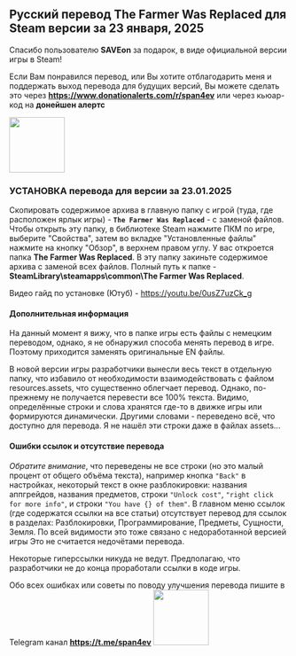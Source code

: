 ## Русский перевод The Farmer Was Replaced для Steam версии за 23 января, 2025

Спасибо пользователю **SAVEon** за подарок, в виде официальной версии игры в Steam!

Если Вам понравился перевод, или Вы хотите отблагодарить меня и поддержать выход перевода для будущих версий, Вы можете сделать это через **https://www.donationalerts.com/r/span4ev**
или через кьюар-код на **донейшен алертс**

<img src="https://github.com/user-attachments/assets/ba18479f-0650-4bb5-8476-be13c6ad6d54"  width="100">

### УСТАНОВКА перевода для версии за 23.01.2025
Скопировать содержимое архива в главную папку с игрой (туда, где расположен ярлык игры) - **`The Farmer Was Replaced`** - с заменой файлов.
Чтобы открыть эту папку, в библиотеке Steam нажмите ПКМ по игре, выберите "Свойства", затем во вкладке "Установленные файлы" нажмите на кнопку "Обзор", в верхнем правом углу. У вас откроется папка **The Farmer Was Replaced**. В эту папку закиньте содержимое архива с заменой всех файлов. Полный путь к папке - **SteamLibrary\steamapps\common\The Farmer Was Replaced**.

Видео гайд по установке (Ютуб) - https://youtu.be/0usZ7uzCk_g

#### Дополнительная информация 
На данный момент я вижу, что в папке игры есть файлы с немецким переводом, однако, я не обнаружил способа менять перевод в игре. Поэтому приходится заменять оригинальные EN файлы. 

В новой версии игры разработчики вынесли весь текст в отдельную папку, что избавило от необходимости взаимодействовать с файлом resources.assets, что существенно облегчает перевод. Однако, по-прежнему не получается перевести все 100% текста. Видимо, определённые строки и слова хранятся где-то в движке игры или формируются динамически. Другими словами - переведено всё, что доступно для перевода. Я не нашёл эти строки даже в файлах assets...

#### Ошибки ссылок и отсутствие перевода
*Обратите внимание*, что переведены не все строки (но это малый процент от общего объёма текста), например кнопка `"Back"` в настройках, некоторый текст в окне разблокировки: названия аппгрейдов, названия предметов, строки `"Unlock cost"`, `"right click for more info"`, и строки `"You have {} of them"`. 
В главном меню ссылок (где содержатся ссылки на все статьи) отсутствует перевод для ссылок в разделах: Разблокировки, Программирование, Предметы, Сущности, Земля. По всей видимости это тоже связано с недоработанной версией игры
Это не считается недочётами перевода.

Некоторые гиперссылки никуда не ведут. Предполагаю, что разработчики не до конца проработали ссылки в коде игры.

Обо всех ошибках или советы по поводу улучшения перевода пишите в Telegram канал **https://t.me/span4ev**
<img src="https://github.com/span4ev/TFWR_ru_translation/assets/127920651/f872bef5-22a1-475e-a191-3748732fa588" width="100">
